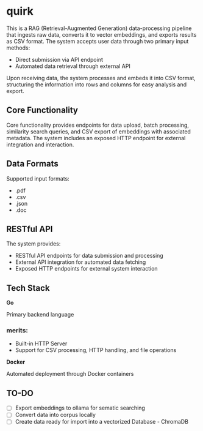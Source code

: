 # quirk

This is a RAG (Retrieval-Augmented Generation) data-processing pipeline that ingests raw data, converts
it to vector embeddings, and exports results as CSV format. The system accepts user data through two primary
input methods:
  * Direct submission via API endpoint
  * Automated data retrieval through external API

Upon receiving data, the system processes and embeds it into CSV format, structuring the information into rows and
columns for easy analysis and export.

## Core Functionality

Core functionality provides endpoints for data upload, batch processing, similarity search queries, and CSV export of embeddings
with associated metadata. The system includes an exposed HTTP endpoint for external integration and interaction.

## Data Formats

Supported input formats:
* .pdf
* .csv
* .json
* .doc

## RESTful API

The system provides:
* RESTful API endpoints for data submission and processing
* External API integration for automated data fetching
* Exposed HTTP endpoints for external system interaction

## Tech Stack

**Go**

Primary backend language

### merits:
* Built-in HTTP Server
* Support for CSV processing, HTTP handling, and file operations

**Docker**

Automated deployment through Docker containers

## TO-DO

-[ ] Export embeddings to ollama for sematic searching
-[ ] Convert data into corpus locally
-[ ] Create data ready for import into a vectorized Database - ChromaDB
